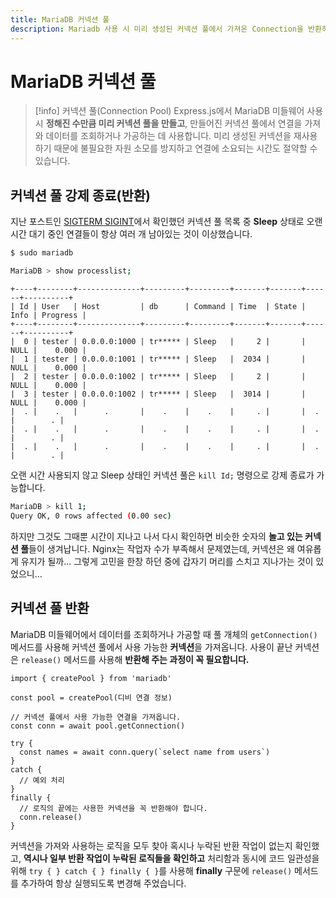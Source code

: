 ```yaml
---
title: MariaDB 커넥션 풀
description: Mariadb 사용 시 미리 생성된 커넥션 풀에서 가져온 Connection을 반환하는 방법을 알아봅시다.
---
```


# MariaDB 커넥션 풀

> [!info] 커넥션 풀(Connection Pool)
> Express.js에서 MariaDB 미들웨어 사용 시 **정해진 수만큼 미리 커넥션 풀을 만들고**, 만들어진 커넥션 풀에서 연결을 가져와 데이터를 조회하거나 가공하는 데 사용합니다.
> 미리 생성된 커넥션을 재사용하기 때문에 불필요한 자원 소모를 방지하고 연결에 소요되는 시간도 절약할 수 있습니다.

## 커넥션 풀 강제 종료(반환)

지난 포스트인 [SIGTERM SIGINT](./process-exit.md)에서 확인했던 커넥션 풀 목록 중 **Sleep** 상태로 오랜 시간 대기 중인 연결들이 항상 여러 개 남아있는 것이 이상했습니다.

```sh
$ sudo mariadb
```

```sh
MariaDB > show processlist;
```

```console{5,7}
+----+--------+--------------+---------+---------+-------+-------+------+----------+
| Id | User   | Host         | db      | Command | Time  | State | Info | Progress |
+----+--------+--------------+---------+---------+-------+-------+------+----------+
|  0 | tester | 0.0.0.0:1000 | tr***** | Sleep   |     2 |       | NULL |    0.000 |
|  1 | tester | 0.0.0.0:1001 | tr***** | Sleep   |  2034 |       | NULL |    0.000 |
|  2 | tester | 0.0.0.0:1002 | tr***** | Sleep   |     2 |       | NULL |    0.000 |
|  3 | tester | 0.0.0.0:1002 | tr***** | Sleep   |  3014 |       | NULL |    0.000 |
|  . |    .   |      .       |    .    |    .    |     . |       |  .   |        . |
|  . |    .   |      .       |    .    |    .    |     . |       |  .   |        . |
|  . |    .   |      .       |    .    |    .    |     . |       |  .   |        . |
```

오랜 시간 사용되지 않고 Sleep 상태인 커넥션 풀은 `kill Id;` 명령으로 강제 종료가 가능합니다.

```sh
MariaDB > kill 1;
Query OK, 0 rows affected (0.00 sec)
```

하지만 그것도 그때뿐 시간이 지나고 나서 다시 확인하면 비슷한 숫자의 **놀고 있는 커넥션 풀**들이 생겨납니다. Nginx는 작업자 수가 부족해서 문제였는데, 커넥션은 왜 여유롭게 유지가 될까... 그렇게 고민을 한창 하던 중에 갑자기 머리를 스치고 지나가는 것이 있었으니...

## 커넥션 풀 반환

MariaDB 미들웨어에서 데이터를 조회하거나 가공할 때 풀 개체의 `getConnection()` 메서드를 사용해 커넥션 풀에서 사용 가능한 **커넥션**을 가져옵니다. 사용이 끝난 커넥션은 `release()` 메서드를 사용해 **반환해 주는 과정이 꼭 필요합니다.**

```js{6,16}
import { createPool } from 'mariadb'

const pool = createPool(디비 연결 정보)

// 커넥션 풀에서 사용 가능한 연결을 가져옵니다.
const conn = await pool.getConnection()

try {
  const names = await conn.query(`select name from users`)
}
catch {
  // 예외 처리
}
finally {
  // 로직의 끝에는 사용한 커넥션을 꼭 반환해야 합니다.
  conn.release()
}

```

커넥션을 가져와 사용하는 로직을 모두 찾아 혹시나 누락된 반환 작업이 없는지 확인했고, **역시나 일부 반환 작업이 누락된 로직들을 확인하고** 처리함과 동시에 코드 일관성을 위해 `try { } catch { } finally { }`를 사용해 **finally** 구문에 `release()` 메서드를 추가하여 항상 실행되도록 변경해 주었습니다.
